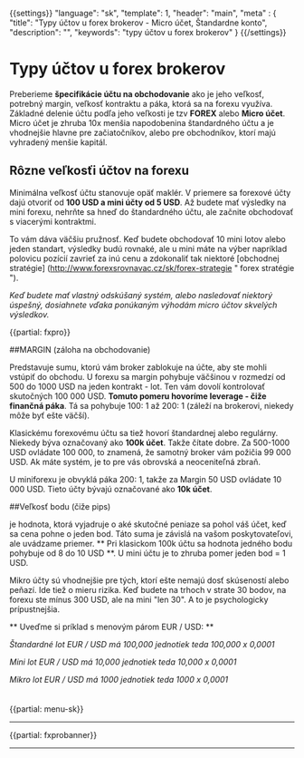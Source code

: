 {{settings}}
  "language": "sk",
  "template": 1,
  "header": "main",
  "meta" : {
    "title": "Typy účtov u forex brokerov - Micro účet, Štandardne konto",
    "description": "",
    "keywords": "typy účtov u forex brokerov"
  }
{{/settings}}

<div class="row">
<div class="col-md-9" role="main" markdown="1">

# Typy účtov u forex brokerov

Preberieme **špecifikácie účtu na obchodovanie** ako je jeho veľkosť, potrebný margin, veľkosť kontraktu a páka, ktorá sa na forexu využíva. Základné delenie účtu podľa jeho veľkosti je tzv **FOREX** alebo **Micro účet**. Micro účet je zhruba 10x menšia napodobenina štandardného účtu a je vhodnejšie hlavne pre začiatočníkov, alebo pre obchodníkov, ktorí majú vyhradený menšie kapitál.

## Rôzne veľkosťi účtov na forexu

Minimálna veľkosť účtu stanovuje opäť maklér. V priemere sa forexové účty dajú otvoriť od **100 USD a mini účty od 5 USD**. Až budete mať výsledky na mini forexu, nehrňte sa hneď do štandardného účtu, ale začnite obchodovať s viacerými kontraktmi.

To vám dáva väčšiu pružnosť. Keď budete obchodovať 10 mini lotov alebo jeden standart, výsledky budú rovnaké, ale u mini máte na výber napríklad polovicu pozícií zavrieť za inú cenu a zdokonaliť tak niektoré [obchodnej stratégie] (http://www.forexsrovnavac.cz/sk/forex-strategie " forex stratégie ").

*Keď budete mať vlastný odskúšaný systém, alebo nasledovať niektorý úspešný, dosiahnete vďaka ponúkaným výhodám micro účtov skvelých výsledkov.*
    
 {{partial: fxpro}}
 
##MARGIN (záloha na obchodovanie)

Predstavuje sumu, ktorú vám broker zablokuje na účte, aby ste mohli vstúpiť do obchodu. U forexu sa margin pohybuje väčšinou v rozmedzí od 500 do 1000 USD na jeden kontrakt - lot. Ten vám dovolí kontrolovať skutočných 100 000 USD. **Tomuto pomeru hovoríme leverage - čiže finančná páka**. Tá sa pohybuje 100: 1 až 200: 1 (záleží na brokerovi, niekedy môže byť ešte väčší).

Klasickému forexovému účtu sa tiež hovorí štandardnej alebo regulárny. Niekedy býva označovaný ako **100k účet**. Takže čítate dobre. Za 500-1000 USD ovládate 100 000, to znamená, že samotný broker vám požičia 99 000 USD. Ak máte systém, je to pre vás obrovská a neoceniteľná zbraň.

U miniforexu je obvyklá páka 200: 1, takže za Margin 50 USD ovládate 10 000 USD. Tieto účty bývajú označované ako **10k účet**.
 
##Veľkosť bodu (čiže pips)

je hodnota, ktorá vyjadruje o aké skutočné peniaze sa pohol váš účet, keď sa cena pohne o jeden bod. Táto suma je závislá na vašom poskytovateľovi, ale uvádzame priemer. ** Pri klasickom 100k účtu sa hodnota jedného bodu pohybuje od 8 do 10 USD **. U mini účtu je to zhruba pomer jeden bod = 1 USD.

Mikro účty sú vhodnejšie pre tých, ktorí ešte nemajú dosť skúseností alebo peňazí. Ide tiež o mieru rizika. Keď budete na trhoch v strate 30 bodov, na forexu ste mínus 300 USD, ale na mini "len 30". A to je psychologicky prípustnejšia.

** Uveďme si príklad s menovým párom EUR / USD: **

*Štandardné lot EUR / USD má 100,000 jednotiek teda 100,000 x 0,0001*

*Mini lot EUR / USD má 10,000 jednotiek teda 10,000 x 0,0001*

*Mikro lot EUR / USD má 1000 jednotiek teda 1000 x 0,0001*

</div>
<div class="col-md-3" markdown="1">
<div class="well" markdown="1" style="margin-top: 2.5em">

{{partial: menu-sk}}

</div>


- - -


{{partial: fxprobanner}}
- - -


</div>
</div>
